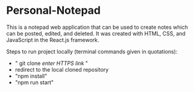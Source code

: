 # Personal-Notepad
This is a notepad web application that can be used to create notes which can be posted, edited, and deleted.
It was created with HTML, CSS, and JavaScript in the React.js framework.

Steps to run project locally (terminal commands given in quotations):
- " git clone *enter HTTPS link* "
- redirect to the local cloned repository
- "npm install"
- "npm run start"
